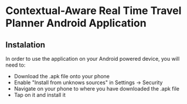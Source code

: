 # Contextual-Aware Real Time Travel Planner Android Application

## Instalation

In order to use the application on your Android powered device, you will need to:
* Download the .apk file onto your phone
* Enable "Install from unknows sources" in Settings -> Security
* Navigate on your phone to where you have downloaded the .apk file
* Tap on it and install it
